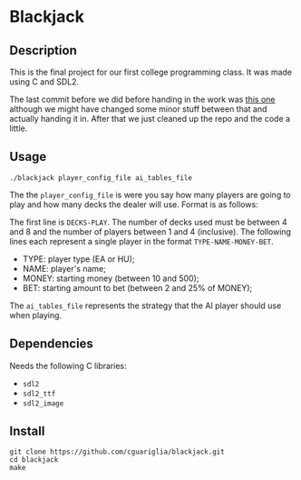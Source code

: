 # Blackjack

## Description
This is the final project for our first college programming class.
It was made using C and SDL2.

The last commit before we did before handing in the work was [this one](https://github.com/cguariglia/blackjack/commit/0b1e5871747dac73e59b96d3eabd282e5a3a355c) although we might have changed some minor stuff between that and actually handing it in.
After that we just cleaned up the repo and the code a little.

## Usage
```
./blackjack player_config_file ai_tables_file
```

The the `player_config_file` is were you say how many players are going to play
and how many decks the dealer will use. Format is as follows:

The first line is `DECKS-PLAY`. The number of decks used must be between 4 and 8
and the number of players between 1 and 4 (inclusive). 
The following lines each represent a single player in the format
`TYPE-NAME-MONEY-BET`.

* TYPE: player type (EA or HU);
* NAME: player's name;
* MONEY: starting money (between 10 and 500);
* BET: starting amount to bet (between 2 and 25% of MONEY);

The `ai_tables_file` represents the strategy that the AI player should
use when playing.

## Dependencies
Needs the following C libraries:

* `sdl2`
* `sdl2_ttf`
* `sdl2_image`

## Install
```
git clone https://github.com/cguariglia/blackjack.git
cd blackjack
make
```

